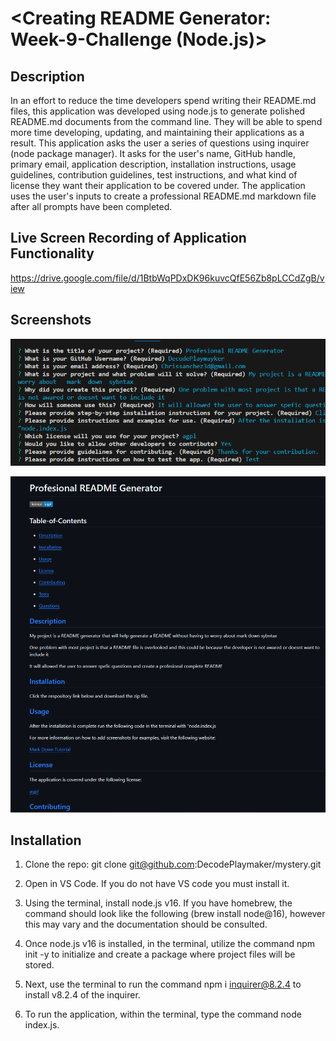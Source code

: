 # <Creating README Generator: Week-9-Challenge (Node.js)>

## Description

In an effort to reduce the time developers spend writing their README.md files, this application was developed using node.js to generate polished README.md documents from the command line. They will be able to spend more time developing, updating, and maintaining their applications as a result. This application asks the user a series of questions using inquirer (node package manager). It asks for the user's name, GitHub handle, primary email, application description, installation instructions, usage guidelines, contribution guidelines, test instructions, and what kind of license they want their application to be covered under. The application uses the user's inputs to create a professional README.md markdown file after all prompts have been completed.

## Live Screen Recording of Application Functionality

https://drive.google.com/file/d/1BtbWqPDxDK96kuvcQfE56Zb8pLCCdZgB/view

## Screenshots

![Screenshot1](/Develop/utils/images/Screenshot1.png)

![Screenshot2](/Develop/utils/images/Screenshot2.png)

## Installation

1. Clone the repo:
   git clone git@github.com:DecodePlaymaker/mystery.git

2. Open in VS Code. If you do not have VS code you must install it.

3. Using the terminal, install node.js v16. If you have homebrew, the command should look like the following (brew install node@16), however this may vary and the documentation should be consulted.

4. Once node.js v16 is installed, in the terminal, utilize the command npm init -y to initialize and create a package where project files will be stored.

5. Next, use the terminal to run the command npm i inquirer@8.2.4 to install v8.2.4 of the inquirer.

6. To run the application, within the terminal, type the command node index.js.